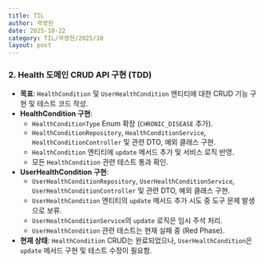 ```yaml
---
title: TIL
author: 곽영헌
date: 2025-10-22
category: TIL/곽영헌/2025/10
layout: post
---
```



### 2. Health 도메인 CRUD API 구현 (TDD)
- **목표**: `HealthCondition` 및 `UserHealthCondition` 엔티티에 대한 CRUD 기능 구현 및 테스트 코드 작성.
- **HealthCondition 구현**:
    - `HealthConditionType` Enum 확장 (`CHRONIC_DISEASE` 추가).
    - `HealthConditionRepository`, `HealthConditionService`, `HealthConditionController` 및 관련 DTO, 예외 클래스 구현.
    - `HealthCondition` 엔티티에 `update` 메서드 추가 및 서비스 로직 반영.
    - 모든 `HealthCondition` 관련 테스트 통과 확인.
- **UserHealthCondition 구현**:
    - `UserHealthConditionRepository`, `UserHealthConditionService`, `UserHealthConditionController` 및 관련 DTO, 예외 클래스 구현.
    - `UserHealthCondition` 엔티티의 `update` 메서드 추가 시도 중 도구 문제 발생으로 보류.
    - `UserHealthConditionService`의 `update` 로직은 임시 주석 처리.
    - `UserHealthCondition` 관련 테스트는 현재 실패 중 (Red Phase).
- **현재 상태**: `HealthCondition` CRUD는 완료되었으나, `UserHealthCondition`은 `update` 메서드 구현 및 테스트 수정이 필요함.